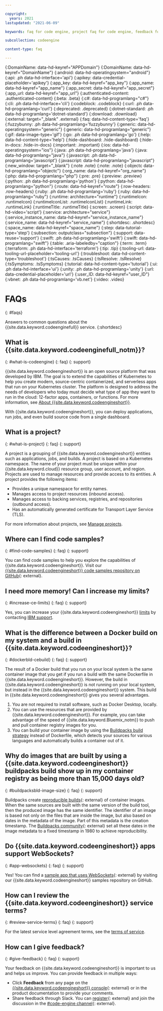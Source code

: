 ```yaml
---

copyright:
  years: 2021
lastupdated: "2021-06-09"

keywords: faq for code engine, project faq for code engine, feedback for code engine, code samples for code engine, terms of service for code engine, faq, feedback, terms, code samples, project, code engine, limits

subcollection: codeengine

content-type: faq

---
```


{:DomainName: data-hd-keyref="APPDomain"}
{:DomainName: data-hd-keyref="DomainName"}
{:android: data-hd-operatingsystem="android"}
{:api: .ph data-hd-interface='api'}
{:apikey: data-credential-placeholder='apikey'}
{:app_key: data-hd-keyref="app_key"}
{:app_name: data-hd-keyref="app_name"}
{:app_secret: data-hd-keyref="app_secret"}
{:app_url: data-hd-keyref="app_url"}
{:authenticated-content: .authenticated-content}
{:beta: .beta}
{:c#: data-hd-programlang="c#"}
{:cli: .ph data-hd-interface='cli'}
{:codeblock: .codeblock}
{:curl: .ph data-hd-programlang='curl'}
{:deprecated: .deprecated}
{:dotnet-standard: .ph data-hd-programlang='dotnet-standard'}
{:download: .download}
{:external: target="_blank" .external}
{:faq: data-hd-content-type='faq'}
{:fuzzybunny: .ph data-hd-programlang='fuzzybunny'}
{:generic: data-hd-operatingsystem="generic"}
{:generic: data-hd-programlang="generic"}
{:gif: data-image-type='gif'}
{:go: .ph data-hd-programlang='go'}
{:help: data-hd-content-type='help'}
{:hide-dashboard: .hide-dashboard}
{:hide-in-docs: .hide-in-docs}
{:important: .important}
{:ios: data-hd-operatingsystem="ios"}
{:java: .ph data-hd-programlang='java'}
{:java: data-hd-programlang="java"}
{:javascript: .ph data-hd-programlang='javascript'}
{:javascript: data-hd-programlang="javascript"}
{:new_window: target="_blank"}
{:note .note}
{:note: .note}
{:objectc data-hd-programlang="objectc"}
{:org_name: data-hd-keyref="org_name"}
{:php: data-hd-programlang="php"}
{:pre: .pre}
{:preview: .preview}
{:python: .ph data-hd-programlang='python'}
{:python: data-hd-programlang="python"}
{:route: data-hd-keyref="route"}
{:row-headers: .row-headers}
{:ruby: .ph data-hd-programlang='ruby'}
{:ruby: data-hd-programlang="ruby"}
{:runtime: architecture="runtime"}
{:runtimeIcon: .runtimeIcon}
{:runtimeIconList: .runtimeIconList}
{:runtimeLink: .runtimeLink}
{:runtimeTitle: .runtimeTitle}
{:screen: .screen}
{:script: data-hd-video='script'}
{:service: architecture="service"}
{:service_instance_name: data-hd-keyref="service_instance_name"}
{:service_name: data-hd-keyref="service_name"}
{:shortdesc: .shortdesc}
{:space_name: data-hd-keyref="space_name"}
{:step: data-tutorial-type='step'}
{:subsection: outputclass="subsection"}
{:support: data-reuse='support'}
{:swift: .ph data-hd-programlang='swift'}
{:swift: data-hd-programlang="swift"}
{:table: .aria-labeledby="caption"}
{:term: .term}
{:terraform: .ph data-hd-interface='terraform'}
{:tip: .tip}
{:tooling-url: data-tooling-url-placeholder='tooling-url'}
{:troubleshoot: data-hd-content-type='troubleshoot'}
{:tsCauses: .tsCauses}
{:tsResolve: .tsResolve}
{:tsSymptoms: .tsSymptoms}
{:tutorial: data-hd-content-type='tutorial'}
{:ui: .ph data-hd-interface='ui'}
{:unity: .ph data-hd-programlang='unity'}
{:url: data-credential-placeholder='url'}
{:user_ID: data-hd-keyref="user_ID"}
{:vbnet: .ph data-hd-programlang='vb.net'}
{:video: .video}


# FAQs 
{: #faqs}

Answers to common questions about the {{site.data.keyword.codeenginefull}} service. 
{:shortdesc}

## What is {{site.data.keyword.codeenginefull_notm}}? 
{: #what-is-codeengine}
{: faq}
{: support}

{{site.data.keyword.codeengineshort}} is an open source platform that was developed by IBM. The goal is to extend the capabilities of Kubernetes to help you create modern, source-centric containerized, and serverless apps that run on your Kubernetes cluster. The platform is designed to address the needs of developers who today must decide what type of app they want to run in the cloud: 12-factor apps, containers, or functions. For more information, see [About {{site.data.keyword.codeengineshort}}](/docs/codeengine?topic=codeengine-about).

With {{site.data.keyword.codeengineshort}}, you can deploy applications, run jobs, and even build source code from a single dashboard.

## What is a project? 
{: #what-is-project}
{: faq}
{: support}

A project is a grouping of {{site.data.keyword.codeengineshort}} entities such as applications, jobs, and builds. A project is based on a Kubernetes namespace. The name of your project must be unique within your {{site.data.keyword.cloud}} resource group, user account, and region. Projects are used to manage resources and provide access to its entities. A project provides the following items:<ul><li>Provides a unique namespace for entity names.</li><li> Manages access to project resources (inbound access).</li><li> Manages access to backing services, registries, and repositories (outbound access).</li><li> Has an automatically generated certificate for Transport Layer Service (TLS).</li></ul>

For more information about projects, see [Manage projects](/docs/codeengine?topic=codeengine-manage-project).

## Where can I find code samples?   
{: #find-code-samples}
{: faq}
{: support}

You can find code samples to help you explore the capabilities of {{site.data.keyword.codeengineshort}}. Visit our [{{site.data.keyword.codeengineshort}} code samples repository on GitHub](https://github.com/IBM/CodeEngine){: external}. 

## I need more memory! Can I increase my limits?
{: #increase-ce-limits}
{: faq}
{: support}

Yes, you can increase your {{site.data.keyword.codeengineshort}} [limits](/docs/codeengine?topic=codeengine-limits) by contacting [IBM support](/docs/codeengine?topic=codeengine-get-support). 

## What is the difference between a Docker build on my system and a build in {{site.data.keyword.codeengineshort}}? 
{: #dockerbld-cebuild}
{: faq}
{: support}

The result of a Docker build that you run on your local system is the same container image that you get if you run a build with the same Dockerfile in {{site.data.keyword.codeengineshort}}. However, the build in {{site.data.keyword.codeengineshort}} is not running on your local system, but instead in the {{site.data.keyword.codeengineshort}} system. This build in {{site.data.keyword.codeengineshort}} gives you several advantages.

1. You are not required to install software, such as Docker Desktop, locally.
2. You can use the resources that are provided by {{site.data.keyword.codeengineshort}}. For example, you can take advantage of the speed of {{site.data.keyword.Bluemix_notm}} to push and pull container registry images for you.
3. You can build your container image by using the [Buildpacks build strategy](/docs/codeengine?topic=codeengine-plan-build#build-strategy) instead of Dockerfile, which detects your sources for various languages and automatically builds a container out of it.

## Why do images that are built by using a {{site.data.keyword.codeengineshort}} buildpacks build show up in my container registry as being more than 15,000 days old?
{: #buildpacksbld-image-size}
{: faq}
{: support}

Buildpacks create [reproducible builds](https://buildpacks.io/docs/reference/reproducibility/){: external} of container images. When the same sources are built with the same version of the build tool, then the produced image has the same identifier. The identifier of an image is based not only on the files that are inside the image, but also based on dates in the metadata of the image. Part of this metadata is the creation timestamp. The [Buildpacks community](https://buildpacks.io/community){: external} set all these dates in the image metadata to a fixed timestamp in 1980 to achieve reproducibility.

## Do {{site.data.keyword.codeengineshort}} apps support WebSockets? 
{: #app-websockets}
{: faq}
{: support}

Yes! You can find a [sample app that uses WebSockets](https://github.com/IBM/CodeEngine/tree/main/websocket){: external} by visiting our {{site.data.keyword.codeengineshort}} samples repository on GitHub.

## How can I review the {{site.data.keyword.codeengineshort}} service terms?  
{: #review-service-terms}
{: faq}
{: support}

For the latest service level agreement terms, see the [terms of service](/docs/overview/terms-of-use?topic=overview-terms).

## How can I give feedback? 
{: #give-feedback}
{: faq}
{: support}

Your feedback on {{site.data.keyword.codeengineshort}} is important to us and helps us improve. You can provide feedback in multiple ways:
  * Click **Feedback** from any page on the [{{site.data.keyword.codeengineshort}} console](https://cloud.ibm.com/codeengine/overview){: external} or in the product documentation to provide your comments.  
  * Share feedback through Slack. You can [register](https://cloud.ibm.com/kubernetes/slack){: external} and join the discussion in the [#code-engine channel](https://ibm-cloud-success.slack.com){: external}. 
